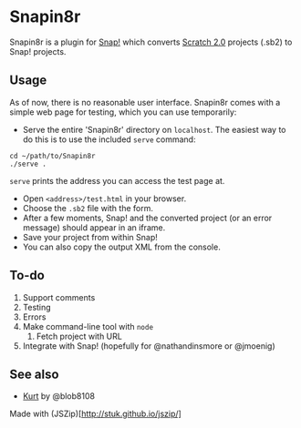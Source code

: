 Snapin8r
========


Snapin8r is a plugin for [Snap!](http://snap.berkeley.edu) which converts [Scratch 2.0](http://scratch.mit.edu) projects (.sb2) to Snap! projects.

Usage
-----
As of now, there is no reasonable user interface. Snapin8r comes with a simple web page for testing, which you can use temporarily:

* Serve the entire 'Snapin8r' directory on `localhost`. The easiest way to do this is to use the included `serve` command:
```
cd ~/path/to/Snapin8r
./serve .
```
`serve` prints the address you can access the test page at.

* Open `<address>/test.html` in your browser.
* Choose the `.sb2` file with the form.
* After a few moments, Snap! and the converted project (or an error message) should appear in an iframe.
* Save your project from within Snap!
* You can also copy the output XML from the console.

To-do
-----
1. Support comments
2. Testing
3. Errors
4. Make command-line tool with `node`
    1. Fetch project with URL
5. Integrate with Snap! (hopefully for @nathandinsmore or @jmoenig)

See also
--------
* [Kurt](https://github.com/blob8108/kurt) by @blob8108

Made with (JSZip)[http://stuk.github.io/jszip/]